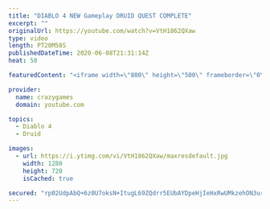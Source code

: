 ```yaml
---
title: "DIABLO 4 NEW Gameplay DRUID QUEST COMPLETE"
excerpt: ""
originalUrl: https://youtube.com/watch?v=VtH1862QXaw
type: video
length: PT20M58S
publishedDateTime: 2020-06-08T21:31:14Z
heat: 58

featuredContent: "<iframe width=\"800\" height=\"500\" frameborder=\"0\" src=\"https://www.youtube.com/embed/VtH1862QXaw\" allow=\"accelerometer; autoplay; encrypted-media; gyroscope; picture-in-picture\" allowfullscreen></iframe>"

provider:
  name: crazygames
  domain: youtube.com

topics:
  - Diablo 4
  - Druid

images:
  - url: https://i.ytimg.com/vi/VtH1862QXaw/maxresdefault.jpg
    width: 1280
    height: 720
    isCached: true

secured: "rp02UdpAbQ+6z0U7oksN+ItugL69ZQdrr5EUbAYDpeHjIeHxRwUMkzehON3urOvrsCgts1ZuiWOdRzUbV3vxgXVuYW7gq6FvvusSsfFtlZRVHYO58nkywWp/i2eyaiFAXsjPnSDN3EjjNtWnrZ6UVkbwkrGEfuBH3Mn/qWrvRY4bbSZGzQKlZX+Jy6DGAvRL6WTb6RiomStGlabMCS8ZLf5y3DQN+EkBKwnmhefswMfzqA8+YfVssYWKCE8jTiYdCERhUxk+lRmO1cIR6NwwdDeFrc91Oi4pJG4gFkrrcV+I4XK1hp/J26aQk4TnYXArS4sjqVVxGdfq7PkNHzbrlY/OjSVlI+7zbEKm2yxTcKz+HE6Mthc/Dt7og5wS0EGsB/cuRWDuEXYHVlXdjKzY0nSFHbqha/KgEskFWsExQSI=;EXs+IlFiBSknih9i3ZhTuw=="
---
```



